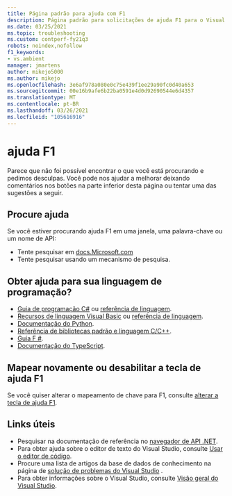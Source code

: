 ```yaml
---
title: Página padrão para ajuda com F1
description: Página padrão para solicitações de ajuda F1 para o Visual Studio
ms.date: 03/25/2021
ms.topic: troubleshooting
ms.custom: contperf-fy21q3
robots: noindex,nofollow
f1_keywords:
- vs.ambient
manager: jmartens
author: mikejo5000
ms.author: mikejo
ms.openlocfilehash: 3e6af978a080e0c75e439f1ee29a90fc0d40a653
ms.sourcegitcommit: 00e16b9afe6b22ba0591e4d0d92690544e6d4357
ms.translationtype: MT
ms.contentlocale: pt-BR
ms.lasthandoff: 03/26/2021
ms.locfileid: "105616916"
---
```

# <a name="f1-help"></a>ajuda F1

Parece que não foi possível encontrar o que você está procurando e pedimos desculpas. Você pode nos ajudar a melhorar deixando comentários nos botões na parte inferior desta página ou tentar uma das sugestões a seguir.

## <a name="search-for-help"></a>Procure ajuda

Se você estiver procurando ajuda F1 em uma janela, uma palavra-chave ou um nome de API:

- Tente pesquisar em [docs.Microsoft.com](/)
- Tente pesquisar usando um mecanismo de pesquisa.

## <a name="get-help-for-your-programming-language"></a>Obter ajuda para sua linguagem de programação?

- [Guia de programação C#](/dotnet/csharp/programming-guide/) ou [referência de linguagem](/dotnet/csharp/language-reference/).
- [Recursos de linguagem Visual Basic](/dotnet/visual-basic/programming-guide/language-features/) ou [referência de linguagem](/dotnet/visual-basic/language-reference/).
- [Documentação do Python](https://docs.python.org/).
- [Referência de bibliotecas padrão e linguagem C/C++](/cpp/cpp/c-cpp-language-and-standard-libraries).
- [Guia F #](/dotnet/fsharp/).
- [Documentação do TypeScript](https://www.typescriptlang.org/docs).

## <a name="re-map-or-disable-the-f1-help-key"></a>Mapear novamente ou desabilitar a tecla de ajuda F1

Se você quiser alterar o mapeamento de chave para F1, consulte [alterar a tecla de ajuda F1](../not-in-toc/change-f1-help-key.md).

## <a name="useful-links"></a>Links úteis

- Pesquisar na documentação de referência no [navegador de API .NET](/dotnet/api/).
- Para obter ajuda sobre o editor de texto do Visual Studio, consulte [Usar o editor de código](../../ide/writing-code-in-the-code-and-text-editor.md).
- Procure uma lista de artigos da base de dados de conhecimento na página de [solução de problemas do Visual Studio](/troubleshoot/visualstudio/welcome-visual-studio/) .
- Para obter informações sobre o Visual Studio, consulte [Visão geral do Visual Studio](../../get-started/visual-studio-ide.md).
